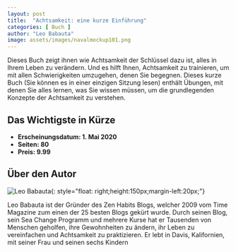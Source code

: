 ```yaml
---
layout: post
title:  "Achtsamkeit: eine kurze Einführung"
categories: [ Buch ]
author: "Leo Babauta"
image: assets/images/navalmockup101.png
---
```


Dieses Buch zeigt ihnen wie Achtsamkeit der Schlüssel dazu ist, alles in Ihrem Leben zu verändern. Und es hilft Ihnen, Achtsamkeit zu trainieren, um mit allen Schwierigkeiten umzugehen, denen Sie begegnen. Dieses kurze Buch (Sie können es in einer einzigen Sitzung lesen) enthält Übungen, mit denen Sie alles lernen, was Sie wissen müssen, um die grundlegenden Konzepte der Achtsamkeit zu verstehen.



## Das Wichtigste in Kürze

- **Erscheinungsdatum: 1. Mai 2020**
- **Seiten: 80**
- **Preis: 9.99**

## Über den Autor

![Leo Babauta](/assets/images/leo.png){: style="float: right;height:150px;margin-left:20px;"}


Leo Babauta ist der Gründer des
Zen Habits Blogs, welcher 2009
vom Time Magazine zum einen
der 25 besten Blogs gekürt wurde.
Durch seinen Blog, sein Sea Change Programm und mehrere Kurse
hat er Tausenden von Menschen
geholfen, ihre Gewohnheiten zu
ändern, ihr Leben zu vereinfachen
und Achtsamkeit zu praktizieren.
Er lebt in Davis, Kalifornien, mit
seiner Frau und seinen sechs Kindern
